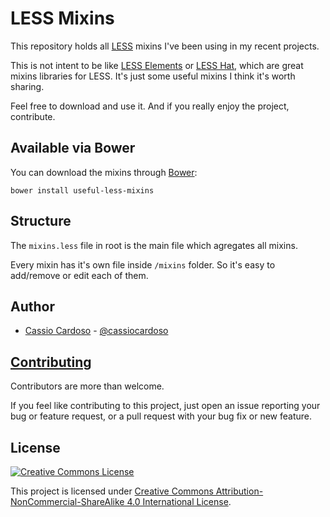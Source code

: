 # LESS Mixins

This repository holds all [LESS](http://lesscss.org/) mixins I've been using in my recent projects.

This is not intent to be like [LESS Elements](http://lesselements.com/) or [LESS Hat](http://lesshat.madebysource.com/), which are great mixins libraries for LESS. It's just some useful mixins I think it's worth sharing.

Feel free to download and use it. And if you really enjoy the project, contribute.

## Available via Bower

You can download the mixins through [Bower](http://bower.io):

	bower install useful-less-mixins

## Structure

The `mixins.less` file in root is the main file which agregates all mixins.

Every mixin has it's own file inside `/mixins` folder. So it's easy to add/remove or edit each of them.

## Author

- [Cassio Cardoso](https://github.com/cassiocardoso) - [@cassiocardoso](http://twitter.com/cassiocardoso)

## [Contributing](https://github.com/cassiocardoso/less-mixins/issues)

Contributors are more than welcome.

If you feel like contributing to this project, just open an issue reporting your bug or feature request, or a pull request with your bug fix or new feature.


## License

<a rel="license" href="http://creativecommons.org/licenses/by-nc-sa/4.0/"><img alt="Creative Commons License" style="border-width:0" src="http://i.creativecommons.org/l/by-nc-sa/4.0/88x31.png" /></a>


This project is licensed under <a rel="license" href="http://creativecommons.org/licenses/by-nc-sa/4.0/">Creative Commons Attribution-NonCommercial-ShareAlike 4.0 International License</a>.
